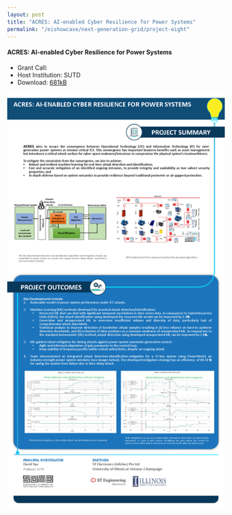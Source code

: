 ```yaml
---
layout: post
title: "ACRES: AI-enabled Cyber Resilience for Power Systems"
permalink: "/eishowcase/next-generation-grid/project-eight"
---
```

#### ACRES: AI-enabled Cyber Resilience for Power Systems
* Grant Call: 
* Host Institution: SUTD
* Download: [681kB](/files/showcase/next_generation_grid_08.pdf)

![ACRES: AI-enabled Cyber Resilience for Power Systems](/images/showcase/next_generation_grid_08.png)